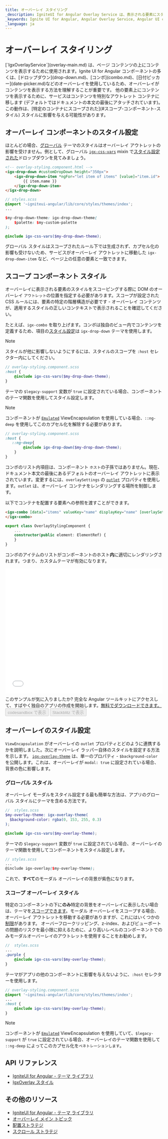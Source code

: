 ```yaml
---
title: オーバーレイ スタイリング
_description: IgniteUI for Angular Overlay Service は、表示される要素にスタイルを適切に適用およびスコープする方法についての詳細なチュートリアル。
_keywords: Ignite UI for Angular, Angular Overlay Service, Angular UI controls, Overlay Service, View Encapsulation Example, Sass scoped styles in Angular, web widgets, UI widgets, Angular, Native Angular Components Suite, Native Angular Controls, Native Angular Components Library
_language: ja
---
```


# オーバーレイ スタイリング
<p class="highlight">
[`IgxOverlayService`](overlay-main.md) は、ページ コンテンツの上にコンテンツを表示するために使用されます。Ignite UI for Angular コンポーネントの多くは、[ドロップダウン](drop-down.md)、[コンボ](combo.md)、[日付ピッカー](date-picker.md)などのオーバーレイを使用しているため、オーバーレイがコンテンツを表示する方法を理解することが重要です。
他の要素上にコンテンツを表示するために、サービスはコンテンツを特別なアウトレット コンテナに移します (デフォルトではドキュメントの本文の最後にアタッチされています)。この動作は、[特定のコンテナにスコープされた](#スコープ-コンポーネント-スタイル) スタイルに影響を与える可能性があります。
</p>
<div class="divider--half"></div>

## オーバーレイ コンポーネントのスタイル設定

ほとんどの場合、[グローバル](themes/global-theme.md) テーマのスタイルはオーバーレイ アウトレットの影響を受けません。例として、グローバル [`igx-css-vars`]({environment:sassApiUrl}/index.html#mixin-igx-css-vars) mixin で[スタイル設定された](drop-down.md#スタイル設定)ドロップダウンを見てみましょう。

```html
<!-- overlay-styling.component.html -->
<igx-drop-down #customDropDown height="350px">
    <igx-drop-down-item *ngFor="let item of items" [value]="item.id">
        {{ item.name }}
    </igx-drop-down-item>
</igx-drop-down>
```

```scss
// styles.scss
@import '~igniteui-angular/lib/core/styles/themes/index';
...

$my-drop-down-theme: igx-drop-down-theme(
    $palette: $my-custom-palette
);

@include igx-css-vars($my-drop-down-theme);
```

グローバル スタイルはスコープされたルール下では生成されず、カプセル化の影響も受けないため、サービスがオーバーレイ アウトレットに移動した `igx-drop-down-item` など、ページ上の任意の要素と一致できます。

## スコープ コンポーネント スタイル

オーバーレイに表示される要素のスタイルをスコーピングする際に DOM のオーバーレイ `アウトレット`の位置を指定する必要があります。スコープが設定された CSS ルールには、要素の特定の階層構造が必要です - オーバーレイ コンテンツが、適用するスタイルの正しいコンテキストで表示されることを確認してください。

たとえば、`igx-combo` を取り上げます。コンボは独自のビュー内でコンテンツを定義するため、項目の[スタイル設定](combo.md#スタイル設定)は `igx-drop-down` テーマを使用します。

> [!NOTE]
> スタイルが他に影響しないようにするには、スタイルのスコープを `:host` セレクター内にしてください。

```scss
// overlay-styling.component.scss
:host {
    @include igx-css-vars($my-drop-down-theme);
}
```

テーマの `$legacy-support` 変数が `true` に設定されている場合、コンポーネントのテーマ関数を使用してスタイル設定します。

>[!NOTE]
>コンポーネントが [`Emulated`](./themes/component-themes.md#表示のカプセル化) ViewEncapsulation を使用している場合、`::ng-deep` を使用してこのカプセル化を解除する必要があります。

```scss
// overlay-styling.component.scss
:host {
   ::ng-deep{ 
        @include igx-drop-down($my-drop-down-theme);
    }
}
```

コンボのリスト内項目は、コンポーネント `ホスト`の子孫ではありません。現在、ドキュメント本文の最後にあるデフォルトのオーバーレイ アウトレットに表示されています。変更するには、`overlaySettings` の [`outlet`]({environment:angularApiUrl}/interfaces/overlaysettings.html#outlet) プロパティを使用します。`outlet` は、オーバーレイ コンテナをレンダリングする場所を制御します。

以下でコンテナを配置する要素への参照を渡すことができます。

```html
<igx-combo [data]="items" valueKey="name" displayKey="name" [overlaySettings]="{ outlet: element, modal: true }">
</igx-combo>
```

```typescript
export class OverlayStylingComponent {
    ...
    constructor(public element: ElementRef) {
    }
}
```

コンボのアイテムのリストがコンポーネントのホスト**内**に適切にレンダリングされます。つまり、カスタムテーマが有効になります。

<div class="sample-container loading" style="height: 400px">
    <iframe class="lazyload no-theming" id="overlay-styling-simple-iframe" frameborder="0" seamless="" width="100%" height="100%" src="{environment:demosBaseUrl}/interactions/overlay-styling-simple" onload="onSampleIframeContentLoaded(this);"></iframe>
</div>
<p style="margin: 0;padding-top: 0.5rem">このサンプルが気に入りましたか? 完全な Angular ツールキットにアクセスして、すばやく独自のアプリの作成を開始します。<a class="no-external-icon mchNoDecorate trackCTA" target="_blank" href="https://jp.infragistics.com/products/ignite-ui-angular/download" data-xd-ga-action="Download" data-xd-ga-label="Ignite UI for Angular">無料でダウンロードできます。</a></p>
<div>
<button data-localize="codesandbox" disabled class="codesandbox-btn" data-iframe-id="overlay-styling-simple-iframe" data-demos-base-url="{environment:demosBaseUrl}">codesandbox で表示</button>
<button data-localize="stackblitz" disabled class="stackblitz-btn" data-iframe-id="overlay-styling-simple-iframe" data-demos-base-url="{environment:demosBaseUrl}">Stackblitz で表示</button>
</div>

## オーバーレイのスタイル設定

`ViewEncapsulation` がオーバーレイの `outlet` プロパティとどのように連携するかを説明しました。次にオーバーレイ ラッパー自体のスタイルを設定する方法を示します。
[`igx-overlay-theme`]({environment:sassApiUrl}/index.html#function-igx-overlay-theme) は、単一のプロパティ - `$background-color` を公開します。これは、オーバーレイが `modal: true` に設定されている場合、背景の色に影響します。

### グローバル スタイル

オーバーレイ モーダルをスタイル設定する最も簡単な方法は、アプリのグローバル スタイルにテーマを含める方法です。

```scss
//  styles.scss
$my-overlay-theme: igx-overlay-theme(
  $background-color: rgba(0, 153, 255, 0.3)
);

@include igx-css-vars($my-overlay-theme);
```

テーマの `$legacy-support` 変数が `true` に設定されている場合、オーバーレイのテーマ関数を使用してコンポーネントをスタイル設定します。

```scss
// styles.scss
...
@include igx-overlay($my-overlay-theme);
```        

これで、**すべて**のモーダル オーバーレイの背景が紫色になります。

### スコープ オーバーレイ スタイル

特定のコンポーネントの下に**のみ**特定の背景をオーバーレイに表示したい場合は、テーマを[スコープできます](#スコープ-コンポーネント-スタイル)。モーダル オーバーレイをスコープする場合、オーバーレイ アウトレットを移動する必要がありますが、これにはいくつかの[制限](overlay-main.md#前提事項と制限)があります。
オーバーフロークリッピング、z-index、およびビューポートの問題のリスクを最小限に抑えるために、より高いレベルのコンポーネントでのみモーダルオーバーレイのアウトレットを使用することをお勧めします。

```scss
//  styles.scss
...
.purple {
    @include igx-css-vars($my-overlay-theme);
}
```

テーマがアプリの他のコンポーネントに影響を与えないように、`:host` セレクターを使用します。

```scss
// overlay-styling.component.scss
@import '~igniteui-angular/lib/core/styles/themes/index';
...
:host {
    @include igx-css-vars($my-overlay-theme);
}
```

>[!NOTE]
>コンポーネントが [`Emulated`](./themes/component-themes.md#表示のカプセル化) ViewEncapsulation を使用していて、`$legacy-support` が `true` に設定されている場合、オーバーレイのテーマ関数を使用して `::ng-deep` によってこのカプセル化を`ペネトレーションします`。

## API リファレンス
* [IgniteUI for Angular - テーマ ライブラリ](themes/index.md)
* [IgxOverlay スタイル]({environment:sassApiUrl}/index.html#function-igx-overlay-theme)

## その他のリソース
* [IgniteUI for Angular - テーマ ライブラリ](themes/index.md)
* [オーバーレイ メイン トピック](overlay-main.md)
* [配置ストラテジ](overlay-position.md)
* [スクロール ストラテジ](overlay-scroll.md)
